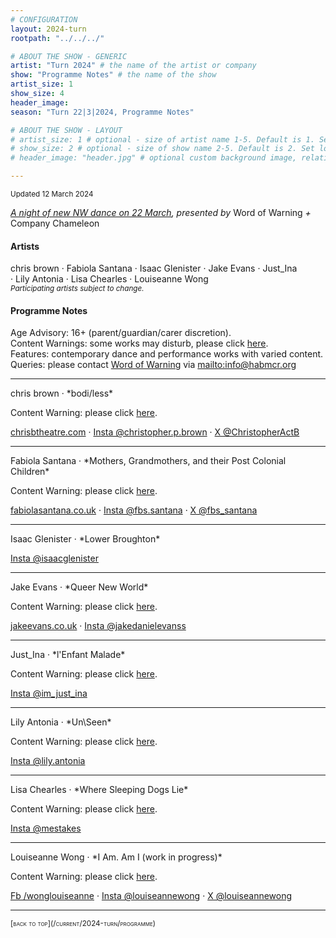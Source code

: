 ```yaml
---
# CONFIGURATION
layout: 2024-turn
rootpath: "../../../"

# ABOUT THE SHOW - GENERIC
artist: "Turn 2024" # the name of the artist or company
show: "Programme Notes" # the name of the show
artist_size: 1
show_size: 4
header_image:  
season: "Turn 22|3|2024, Programme Notes"

# ABOUT THE SHOW - LAYOUT
# artist_size: 1 # optional - size of artist name 1-5. Default is 1. Set longer names to lower values
# show_size: 2 # optional - size of show name 2-5. Default is 2. Set longer names to lower values
# header_image: "header.jpg" # optional custom background image, relative to current page

---
```

<small>Updated 12 March 2024</small>         
        
*[A night of new NW dance on 22 March](/current/2024-turn), presented by* Word of Warning *+* Company Chameleon         
         
#### Artists         
chris&nbsp;brown ·&nbsp;Fabiola&nbsp;Santana ·&nbsp;Isaac&nbsp;Glenister ·&nbsp;Jake&nbsp;Evans ·&nbsp;Just_Ina ·&nbsp;Lily&nbsp;Antonia ·&nbsp;Lisa&nbsp;Chearles ·&nbsp;Louiseanne&nbsp;Wong<br><small>*Participating artists subject to change.*</small>         
        
#### Programme Notes         
Age Advisory: 16+ (parent/guardian/carer discretion).<br>Content Warnings: some works may disturb, please click [here](/warnings).<br>Features: contemporary dance and performance works with varied content.<br>Queries: please contact [Word of Warning](/) via <mailto:info@habmcr.org>         
<hr>         
chris brown · *bodi/less*         
         
Content Warning: please click [here](/warnings).        
         
<a href="https://chrisbtheatre.com" target="_blank">chrisbtheatre.com</a> · <a href="https://instagram.com/christopher.p.brown" target="_blank">Insta @christopher.p.brown</a> · <a href="https://twitter.com/ChristopherActB" target="_blank">X @ChristopherActB</a>         
<hr>         
Fabiola Santana · *Mothers, Grandmothers, and their Post Colonial Children*         
         
Content Warning: please click [here](/warnings).        
         
<a href="https://fabiolasantana.co.uk" target="_blank">fabiolasantana.co.uk</a> · <a href="https://instagram.com/fbs.santana" target="_blank">Insta @fbs.santana</a> · <a href="https://twitter.com/fbs_santana" target="_blank">X @fbs_santana</a>         
<hr>         
Isaac Glenister · *Lower Broughton*         
         
<a href="https://instagram.com/isaacglenister" target="_blank">Insta @isaacglenister</a>         
<hr>         
Jake Evans · *Queer New World*         
         
Content Warning: please click [here](/warnings).        
         
<a href="https://jakeevans.co.uk" target="_blank">jakeevans.co.uk</a> · <a href="https://instagram.com/jakedanielevanss" target="_blank">Insta @jakedanielevanss</a>         
<hr>         
Just_Ina · *l'Enfant Malade*         
         
Content Warning: please click [here](/warnings).        
         
<a href="https://instagram.com/im_just_ina" target="_blank">Insta @im_just_ina</a>         
<hr>         
Lily Antonia · *Un\Seen*          
         
Content Warning: please click [here](/warnings).        
         
<a href="https://instagram.com/lily.antonia" target="_blank">Insta @lily.antonia</a>         
<hr>         
Lisa Chearles · *Where Sleeping Dogs Lie*         
         
Content Warning: please click [here](/warnings).        
         
<a href="https://instagram.com/mestakes" target="_blank">Insta @mestakes</a>         
<hr>         
Louiseanne Wong · *I Am. Am I (work in progress)*         
         
Content Warning: please click [here](/warnings).        
          
<a href="https://facebook.com/wonglouiseanne" target="_blank">Fb /wonglouiseanne</a> · <a href="https://instagram.com/louiseannewong" target="_blank">Insta @louiseannewong</a> · <a href="https://twitter.com/louiseannewong" target="_blank">X @louiseannewong</a>        
<hr>         
<small><span style='font-variant: small-caps'>[back to top](/current/2024-turn/programme)</span></small>

